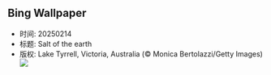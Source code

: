 ## Bing Wallpaper
- 时间: 20250214
- 标题: Salt of the earth
- 版权: Lake Tyrrell, Victoria, Australia (© Monica Bertolazzi/Getty Images)
![](https://cn.bing.com/th?id=OHR.LakeTyrrell_EN-US7326346900_UHD.jpg&rf=LaDigue_UHD.jpg&pid=hp&w=3840&h=2160&rs=1&c=4)
